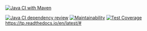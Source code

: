 [![Java CI with Maven](https://github.com/aousmoi/TP/actions/workflows/maven.yml/badge.svg)](https://github.com/aousmoi/TP/actions/workflows/maven.yml)

[![Java CI dependency review](https://github.com/aousmoi/TP/actions/workflows/dependency-review.yml/badge.svg)](https://github.com/aousmoi/TP/actions/workflows/dependency-review.yml)
[![Maintainability](https://api.codeclimate.com/v1/badges/59bf5e1b4dba2b0aeb48/maintainability)](https://codeclimate.com/github/aousmoi/TP/maintainability)
[![Test Coverage](https://api.codeclimate.com/v1/badges/59bf5e1b4dba2b0aeb48/test_coverage)](https://codeclimate.com/github/aousmoi/TP/test_coverage)
https://tp.readthedocs.io/en/latest/#
